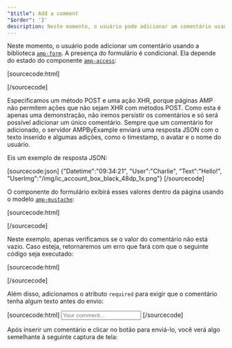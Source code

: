 ```yaml
---
"$title": Add a comment
"$order": '2'
description: Neste momento, o usuário pode adicionar um comentário usando a biblioteca amp-form. A presença do formulário é condicional. Ela depende do estado do componente amp-access ...
---
```


<amp-img src="/static/img/comment.png" alt="Add comment" height="325" width="300"></amp-img>

Neste momento, o usuário pode adicionar um comentário usando a biblioteca [`amp-form`](../../../../documentation/components/reference/amp-form.md). A presença do formulário é condicional. Ela depende do estado do componente [`amp-access`](../../../../documentation/components/reference/amp-access.md):

[sourcecode:html]
<form amp-access="loggedIn" amp-access-hide method="post" action-xhr="<%host%>/samples_templates/comment_section/submit-comment-xhr" target="_top">
[/sourcecode]

Especificamos um método POST e uma ação XHR, porque páginas AMP não permitem ações que não sejam XHR com métodos POST. Como esta é apenas uma demonstração, não iremos persistir os comentários e só será possível adicionar um único comentário. Sempre que um comentário for adicionado, o servidor AMPByExample enviará uma resposta JSON com o texto inserido e algumas adições, como o timestamp, o avatar e o nome do usuário.

Eis um exemplo de resposta JSON:

[sourcecode:json] {"Datetime":"09:34:21", "User":"Charlie", "Text":"Hello!", "UserImg":"/img/ic_account_box_black_48dp_1x.png"} [/sourcecode]

O componente do formulário exibirá esses valores dentro da página usando o modelo [`amp-mustache`](../../../../documentation/components/reference/amp-mustache.md):

[sourcecode:html]
<div submit-success>
  <template type="amp-mustache">
    <div class="comment-user">
      <amp-img width="44" class="user-avatar" height="44" alt="user" src="{{UserImg}}"></amp-img>
      <div class="card comment">
        <p><span class="user">{% raw %}{{User}}{% endraw %}</span><span class="date">{% raw %}{{Datetime}}{% endraw %}</span></p>
        <p>{% raw %}{{Text}}{% endraw %}</p>
      </div>
    </div>
  </template>
</div>
[/sourcecode]

Neste exemplo, apenas verificamos se o valor do comentário não está vazio. Caso esteja, retornaremos um erro que fará com que o seguinte código seja executado:

[sourcecode:html]
<div submit-error>
  <template type="amp-mustache">
    Error! Looks like something went wrong with your comment, please try to submit it again.
  </template>
</div>
[/sourcecode]

Além disso, adicionamos o atributo `required` para exigir que o comentário tenha algum texto antes do envio:

<amp-img src="/static/img/enforce-comment.png" alt="Enforce comment" height="325" width="300"></amp-img>

[sourcecode:html]
<input type="text" class="data-input" name="text" placeholder="Your comment..." required>
[/sourcecode]

Após inserir um comentário e clicar no botão para enviá-lo, você verá algo semelhante à seguinte captura de tela:

<amp-img src="/static/img/logout-button.png" alt="Comment added" height="352" width="300"></amp-img>
